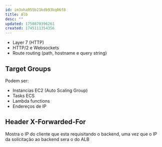```yaml
---
id: im3oha955b21kdb93bq06f8
title: Alb
desc: ""
updated: 1750870396261
created: 1745111354356
---
```


- Layer 7 (HTTP)
- HTTP/2 e Websockets
- Route routing (path, hostname e query string)

## Target Groups

Podem ser:

- Instancias EC2 (Auto Scaling Group)
- Tasks ECS
- Lambda functions
- Endereços de IP

## Header X-Forwarded-For

Mostra o IP do cliente que esta requisitando o backend, uma vez que o IP da solicitação ao backend sera o do ALB
